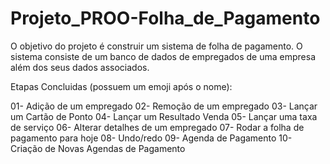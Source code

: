 # Projeto_PROO-Folha_de_Pagamento
O objetivo do projeto é construir um sistema de folha de pagamento. O sistema consiste de um banco de dados de empregados de uma empresa além dos seus dados associados.

Etapas Concluidas (possuem um emoji após o nome):

01- Adição de um empregado
02- Remoção de um empregado
03- Lançar um Cartão de Ponto
04- Lançar um Resultado Venda
05- Lançar uma taxa de serviço 
06- Alterar detalhes de um empregado 
07- Rodar a folha de pagamento para hoje 
08- Undo/redo 
09- Agenda de Pagamento
10- Criação de Novas Agendas de Pagamento 
